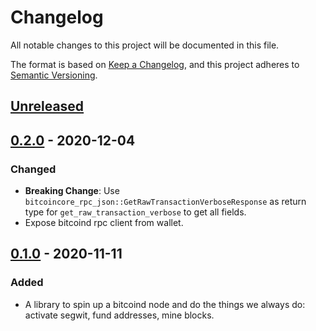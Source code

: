 # Changelog

All notable changes to this project will be documented in this file.

The format is based on [Keep a Changelog](https://keepachangelog.com/en/1.0.0/),
and this project adheres to [Semantic Versioning](https://semver.org/spec/v2.0.0.html).

## [Unreleased]

## [0.2.0] - 2020-12-04

### Changed

-   **Breaking Change**: Use `bitcoincore_rpc_json::GetRawTransactionVerboseResponse` as return type for `get_raw_transaction_verbose` to get all fields.
-   Expose bitcoind rpc client from wallet.

## [0.1.0] - 2020-11-11

### Added

-   A library to spin up a bitcoind node and do the things we always do: activate segwit, fund addresses, mine blocks.

[Unreleased]: https://github.com/comit-network/comit-rs/compare/0.2.0...HEAD
[0.2.0]: https://github.com/comit-network/comit-rs/compare/0.1.0...0.2.0
[0.1.0]: https://github.com/comit-network/comit-rs/compare/5549a14a3c5021998a5b4b681bf92b5f2fddf525...0.1.0
